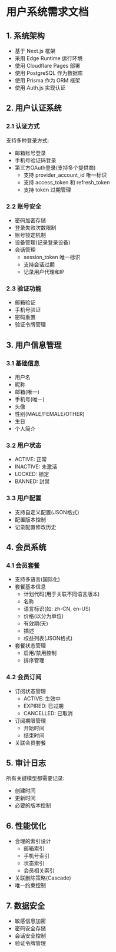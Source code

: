 # 用户系统需求文档

## 1. 系统架构
- 基于 Next.js 框架
- 采用 Edge Runtime 运行环境
- 使用 Cloudflare Pages 部署
- 使用 PostgreSQL 作为数据库
- 使用 Prisma 作为 ORM 框架
- 使用 Auth.js 实现认证

## 2. 用户认证系统

### 2.1 认证方式
支持多种登录方式:
- 邮箱账号登录
- 手机号验证码登录
- 第三方OAuth登录(支持多个提供商)
  - 支持 provider_account_id 唯一标识
  - 支持 access_token 和 refresh_token
  - 支持 token 过期管理

### 2.2 账号安全
- 密码加密存储
- 登录失败次数限制
- 账号锁定机制
- 设备管理(记录登录设备)
- 会话管理
  - session_token 唯一标识
  - 支持会话过期
  - 记录用户代理和IP

### 2.3 验证功能
- 邮箱验证
- 手机号验证
- 密码重置
- 验证令牌管理

## 3. 用户信息管理

### 3.1 基础信息
- 用户名
- 昵称
- 邮箱(唯一)
- 手机号(唯一)
- 头像
- 性别(MALE/FEMALE/OTHER)
- 生日
- 个人简介

### 3.2 用户状态
- ACTIVE: 正常
- INACTIVE: 未激活
- LOCKED: 锁定
- BANNED: 封禁

### 3.3 用户配置
- 支持自定义配置(JSON格式)
- 配置版本控制
- 记录配置修改历史

## 4. 会员系统

### 4.1 会员套餐
- 支持多语言(国际化)
- 套餐基本信息
  - 计划代码(用于关联不同语言版本)
  - 名称
  - 语言标识(如: zh-CN, en-US)
  - 价格(以分为单位)
  - 有效期(天)
  - 描述
  - 权益列表(JSON格式)
- 套餐状态管理
  - 启用/禁用控制
  - 排序管理

### 4.2 会员订阅
- 订阅状态管理
  - ACTIVE: 生效中
  - EXPIRED: 已过期
  - CANCELLED: 已取消
- 订阅期限管理
  - 开始时间
  - 结束时间
- 关联会员套餐

## 5. 审计日志
所有关键模型都需要记录:
- 创建时间
- 更新时间
- 必要的版本控制

## 6. 性能优化
- 合理的索引设计
  - 邮箱索引
  - 手机号索引
  - 状态索引
  - 会员相关索引
- 关联删除策略(Cascade)
- 唯一约束控制

## 7. 数据安全
- 敏感信息加密
- 密码安全存储
- 会话安全控制
- 验证令牌管理